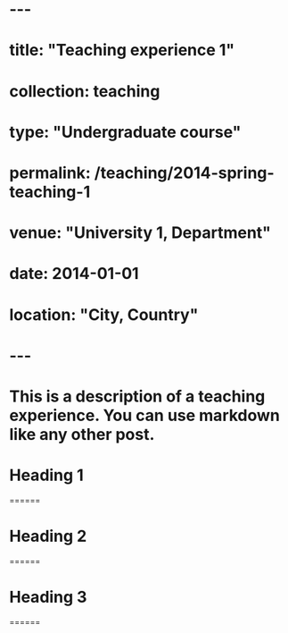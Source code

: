 # ---
# title: "Teaching experience 1"
# collection: teaching
# type: "Undergraduate course"
# permalink: /teaching/2014-spring-teaching-1
# venue: "University 1, Department"
# date: 2014-01-01
# location: "City, Country"
# ---

# This is a description of a teaching experience. You can use markdown like any other post.

# Heading 1
======

# Heading 2
======

# Heading 3
======